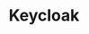 ---
draft: false
title: Keycloak
content:
  id: keycloak
  name: Keycloak
  logo: /images/development/identity-and-access-management/keycloak/logo.png
  website: https://www.keycloak.org/
  iframe_website: /website-iframe/development/identity-and-access-management/keycloak
  dashboardImage: /images/development/identity-and-access-management/keycloak/screenshot-1.jpg
  short_description: Keycloak is an open-source identity and access management solution aimed at modern applications and services.
  description: Keycloak allows single sign-on with identity and access management. You can add authentication to applications and secure services with minimum fuss. There's no need to deal with storing or authenticating users. It's all available out of the box. You also get advanced features such as user federation, identity brokering and social login.
  features:
    - title: Single sign-on/out
      description: Users authenticate with Keycloak rather than individual applications. This means that your applications don't have to deal with login forms, authenticating users, and storing users. Once logged in to Keycloak, users don't have to log in again to access a different application. This also applies to logging out. The single sign-out means users only have to log out once to be logged out of all applications that use Keycloak.
    - title: Identity brokering and social login
      description: With Keycloak, enabling login with social networks is easy to add through the admin console – just select the social network you want to add. No code or changes to your application are required. Keycloak can also authenticate users with OpenID Connect or SAML 2.0 identity providers. Again, this is just a matter of configuring the identity provider through the admin console.
    - title: User federation
      description: Keycloak has built-in support to connect to LDAP or Active Directory servers. You can also implement your own provider if you have users in other stores, such as a relational database.
    - title: Admin console
      description: "Through the admin console administrators can centrally manage all aspects of the Keycloak server: enable and disable various features; configure identity brokering and user federation; create and manage applications and services; define fine-grained authorization policies, and manage users, including permissions and sessions."
  screenshots:
    - /images/development/identity-and-access-management/keycloak/screenshot-1.jpg
    - /images/development/identity-and-access-management/keycloak/screenshot-2.jpg
---